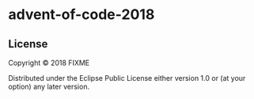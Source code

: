 # advent-of-code-2018

## License

Copyright © 2018 FIXME

Distributed under the Eclipse Public License either version 1.0 or (at
your option) any later version.
